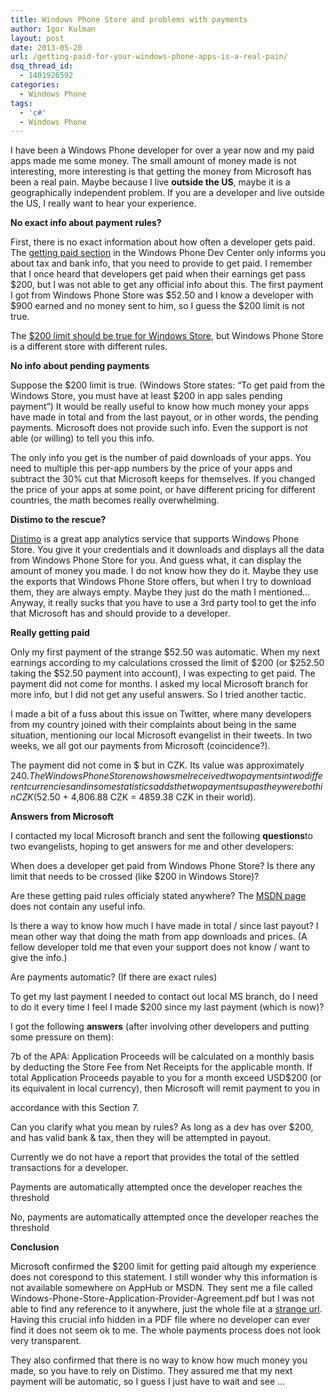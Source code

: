 ```yaml
---
title: Windows Phone Store and problems with payments
author: Igor Kulman
layout: post
date: 2013-05-20
url: /getting-paid-for-your-windows-phone-apps-is-a-real-pain/
dsq_thread_id:
  - 1401926592
categories:
  - Windows Phone
tags:
  - 'c#'
  - Windows Phone
---
```

I have been a Windows Phone developer for over a year now and my paid apps made me some money. The small amount of money made is not interesting, more interesting is that getting the money from Microsoft has been a real pain. Maybe because I live **outside the US**, maybe it is a geographically independent problem. If you are a developer and live outside the US, I really want to hear your experience.

**No exact info about payment rules?**

First, there is no exact information about how often a developer gets paid. The [getting paid section][1] in the Windows Phone Dev Center only informs you about tax and bank info, that you need to provide to get paid. I remember that I once heard that developers get paid when their earnings get pass $200, but I was not able to get any official info about this. The first payment I got from Windows Phone Store was $52.50 and I know a developer with $900 earned and no money sent to him, so I guess the $200 limit is not true.

The [$200 limit should be true for Windows Store][2], but Windows Phone Store is a different store with different rules.

<!--more-->

**No info about pending payments**

Suppose the $200 limit is true. (Windows Store states: &#8220;To get paid from the Windows Store, you must have at least $200 in app sales pending payment&#8221;) It would be really useful to know how much money your apps have made in total and from the last payout, or in other words, the pending payments. Microsoft does not provide such info. Even the support is not able (or willing) to tell you this info.

The only info you get is the number of paid downloads of your apps. You need to multiple this per-app numbers by the price of your apps and subtract the 30% cut that Microsoft keeps for themselves. If you changed the price of your apps at some point, or have different pricing for different countries, the math becomes really overwhelming.

**Distimo to the rescue?**

[Distimo][3] is a great app analytics service that supports Windows Phone Store. You give it your credentials and it downloads and displays all the data from Windows Phone Store for you. And guess what, it can display the amount of money you made. I do not know how they do it. Maybe they use the exports that Windows Phone Store offers, but when I try to download them, they are always empty. Maybe they just do the math I mentioned&#8230; Anyway, it really sucks that you have to use a 3rd party tool to get the info that Microsoft has and should provide to a developer.

**Really getting paid**

Only my first payment of the strange $52.50 was automatic. When my next earnings according to my calculations crossed the limit of $200 (or $252.50 taking the $52.50 payment into account), I was expecting to get paid. The payment did not come for months. I asked my local Microsoft branch for more info, but I did not get any useful answers. So I tried another tactic.

I made a bit of a fuss about this issue on Twitter, where many developers from my country joined with their complaints about being in the same situation, mentioning our local Microsoft evangelist in their tweets. In two weeks, we all got our payments from Microsoft (coincidence?).

The payment did not come in $ but in CZK. Its value was approximately $240. The Windows Phone Store now shows me I received two payments in two different currencies and in some statistics adds the two payments up as they were both in CZK ($52.50 + 4,806.88 CZK = 4859.38 CZK in their world).

**Answers from Microsoft**

I contacted my local Microsoft branch and sent the following **questions**to two evangelists, hoping to get answers for me and other developers:

When does a developer get paid from Windows Phone Store? Is there any limit that needs to be crossed (like $200 in Windows Store)?

Are these getting paid rules officialy stated anywhere? The [MSDN page][1] does not contain any useful info.

Is there a way to know how much I have made in total / since last payout? I mean other way that doing the math from app downloads and prices. (A fellow developer told me that even your support does not know / want to give the info.)

Are payments automatic? (If there are exact rules)

To get my last payment I needed to contact out local MS branch, do I need to do it every time I feel I made $200 since my last payment (which is now)? 

I got the following **answers** (after involving other developers and putting some pressure on them):

7b of the APA: Application Proceeds will be calculated on a monthly basis by deducting the Store Fee from Net Receipts for the applicable month. If total Application Proceeds payable to you for a month exceed USD$200 (or its equivalent in local currency), then Microsoft will remit payment to you in
  
accordance with this Section 7.

Can you clarify what you mean by rules? As long as a dev has over $200, and has valid bank & tax, then they will be attempted in payout.

Currently we do not have a report that provides the total of the settled transactions for a developer.

Payments are automatically attempted once the developer reaches the threshold

No, payments are automatically attempted once the developer reaches the threshold

**Conclusion**

Microsoft confirmed the $200 limit for getting paid altough my experience does not corespond to this statement. I still wonder why this information is not available somewhere on AppHub or MSDN. They sent me a file called Windows-Phone-Store-Application-Provider-Agreement.pdf but I was not able to find any reference to it anywhere, just the whole file at a [strange url][4]. Having this crucial info hidden in a PDF file where no developer can ever find it does not seem ok to me. The whole payments process does not look very transparent. 

They also confirmed that there is no way to know how much money you made, so you have to rely on Distimo. They assured me that my next payment will be automatic, so I guess I just have to wait and see &#8230;

 [1]: http://msdn.microsoft.com/en-us/library/windowsphone/help/jj206722(v=vs.105).aspx
 [2]: http://msdn.microsoft.com/en-us/library/windows/apps/jj193593.aspx
 [3]: http://www.distimo.com/
 [4]: http://cmsresources.windowsphone.com/devcenter/en-us/legal/Windows-Phone-Store-Application-Provider-Agreement.pdf